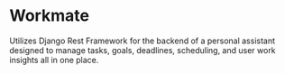 # Workmate
Utilizes Django Rest Framework for the backend of a personal assistant designed to manage tasks, goals, deadlines, scheduling, and user work insights all in one place.
